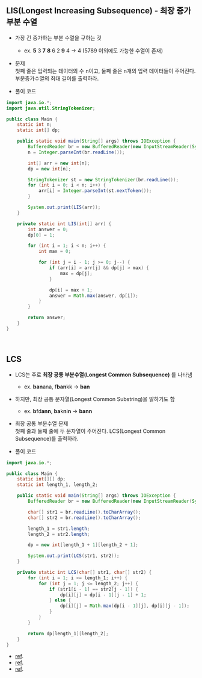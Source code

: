 ## LIS(Longest Increasing Subsequence) - 최장 증가 부분 수열
- 가장 긴 증가하는 부분 수열을 구하는 것
  - ex. **5** 3 **7** **8** 6 2 **9** 4  ->  4 (5789 이외에도 가능한 수열이 존재)

- 문제   
첫째 줄은 입력되는 데이터의 수 n이고, 둘째 줄은 n개의 입력 데이터들이 주어진다. 부분증가수열의 최대 길이를 출력하라.

- 풀이 코드
```java
import java.io.*;
import java.util.StringTokenizer;

public class Main {
    static int n;
    static int[] dp;

    public static void main(String[] args) throws IOException {
        BufferedReader br = new BufferedReader(new InputStreamReader(System.in));
        n = Integer.parseInt(br.readLine());

        int[] arr = new int[n];
        dp = new int[n];

        StringTokenizer st = new StringTokenizer(br.readLine());
        for (int i = 0; i < n; i++) {
            arr[i] = Integer.parseInt(st.nextToken());
        }

        System.out.print(LIS(arr));
    }

    private static int LIS(int[] arr) {
        int answer = 0;
        dp[0] = 1;

        for (int i = 1; i < n; i++) {
            int max = 0;

            for (int j = i - 1; j >= 0; j--) {
                if (arr[i] > arr[j] && dp[j] > max) {
                    max = dp[j];
                }

                dp[i] = max + 1;
                answer = Math.max(answer, dp[i]);
            }
        }

        return answer;
    }
}
```

<br>

## LCS
- LCS는 주로 **최장 공통 부분수열(Longest Common Subsequence)** 를 나타냄
  - ex. **ban**ana, f**ban**kk  ->  **ban**
- 하지만, 최장 공통 문자열(Longest Common Substring)을 말하기도 함
  - ex. **b**fd**ann**, **ba**k**n**i**n**  ->  **bann**

- 최장 공통 부분수열 문제   
첫째 줄과 둘째 줄에 두 문자열이 주어진다. LCS(Longest Common Subsequence)를 출력하라.

- 풀이 코드   
```java
import java.io.*;

public class Main {
    static int[][] dp;
    static int length_1, length_2;

    public static void main(String[] args) throws IOException {
        BufferedReader br = new BufferedReader(new InputStreamReader(System.in));

        char[] str1 = br.readLine().toCharArray();
        char[] str2 = br.readLine().toCharArray();

        length_1 = str1.length;
        length_2 = str2.length;

        dp = new int[length_1 + 1][length_2 + 1];

        System.out.print(LCS(str1, str2));
    }

    private static int LCS(char[] str1, char[] str2) {
        for (int i = 1; i <= length_1; i++) {
            for (int j = 1; j <= length_2; j++) {
                if (str1[i - 1] == str2[j - 1]) {
                    dp[i][j] = dp[i - 1][j - 1] + 1;
                } else {
                    dp[i][j] = Math.max(dp[i - 1][j], dp[i][j - 1]);
                }
            }
        }

        return dp[length_1][length_2];
    }
}
```

- [ref](https://velog.io/@emplam27/%EC%95%8C%EA%B3%A0%EB%A6%AC%EC%A6%98-%EA%B7%B8%EB%A6%BC%EC%9C%BC%EB%A1%9C-%EC%95%8C%EC%95%84%EB%B3%B4%EB%8A%94-LCS-%EC%95%8C%EA%B3%A0%EB%A6%AC%EC%A6%98-Longest-Common-Substring%EC%99%80-Longest-Common-Subsequence#%EA%B5%AC%ED%98%84%EA%B3%BC%EC%A0%95).
- [ref](https://loosie.tistory.com/379).
- [ref](https://st-lab.tistory.com/139).
